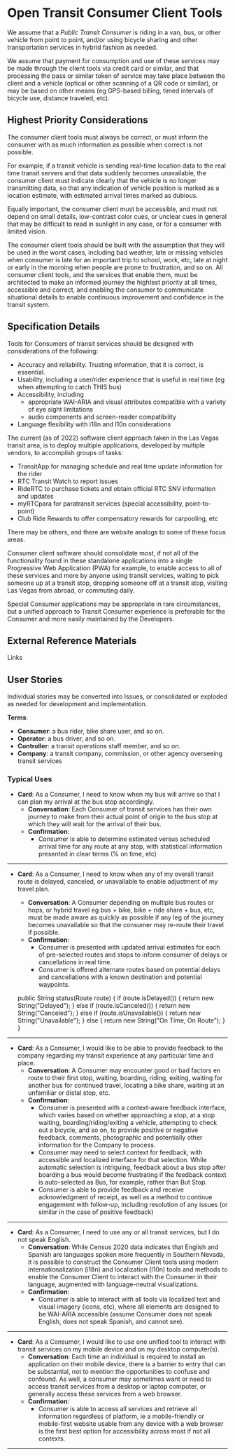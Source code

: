 <!--
 Copyright (C) 2022 Code for Vegas Foundation
 
 This file is part of ov-open-transit.
 
 ov-open-transit is free software: you can redistribute it and/or modify
 it under the terms of the GNU General Public License as published by
 the Free Software Foundation, either version 3 of the License, or
 (at your option) any later version.
 
 ov-open-transit is distributed in the hope that it will be useful,
 but WITHOUT ANY WARRANTY; without even the implied warranty of
 MERCHANTABILITY or FITNESS FOR A PARTICULAR PURPOSE.  See the
 GNU General Public License for more details.
 
 You should have received a copy of the GNU General Public License
 along with ov-open-transit.  If not, see <http://www.gnu.org/licenses/>.
-->

# Open Transit Consumer Client Tools

We assume that a *Public Transit Consumer* is riding in a van, bus, or other vehicle from point to point, and/or using bicycle sharing and other transportation services in hybrid fashion as needed.

We assume that payment for consumption and use of these services may be made through the client tools via credit card or similar, and that processing the pass or similar token of service may take place between the client and a vehicle (optical or other scanning of a QR code or similar), or may be based on other means (eg GPS-based billing, timed intervals of bicycle use, distance traveled, etc).

## Highest Priority Considerations

The consumer client tools must always be correct, or must inform the consumer with as much information as possible when correct is not possible.

For example, if a transit vehicle is sending real-time location data to the real time transit servers and that data suddenly becomes unavailable, the consumer client must indicate clearly that the vehicle is no longer transmitting data, so that any indication of vehicle position is marked as a location estimate, with estimated arrival times marked as dubious.

Equally important, the consumer client must be accessible, and must not depend on small details, low-contrast color cues, or unclear cues in general that may be difficult to read in sunlight in any case, or for a consumer with limited vision.

The consumer client tools should be built with the assumption that they will be used in the worst cases, including bad weather, late or missing vehicles when consumer is late for an important trip to school, work, etc, late at night or early in the morning when people are prone to frustration, and so on. All consumer client tools, and the services that enable them, must be architected to make an informed journey the hightest priority at all times, accessible and correct, and enabling the consumer to communicate situational details to enable continuous improvement and confidence in the transit system.

## Specification Details

Tools for Consumers of transit services should be designed with considerations of the following:

- Accuracy and reliability. Trusting information, that it is correct, is essential.
- Usability, including a user/rider experience that is useful in real time (eg when attempting to catch THIS bus)
- Accessibility, including
  - appropriate WAI-ARIA and visual attributes compatible with a variety of eye sight limitations
  - audio components and screen-reader compatibility
- Language flexibility with i18n and l10n considerations

The current (as of 2022) software client approach taken in the Las Vegas transit area, is to deploy multiple applications, developed by multiple vendors, to accomplish groups of tasks:

- TransitApp for managing schedule and real time update information for the rider
- RTC Transit Watch to report issues
- RideRTC to purchase tickets and obtain official RTC SNV information and updates
- myRTCpara for paratransit services (special accessibility, point-to-point)
- Club Ride Rewards to offer compensatory rewards for carpooling, etc
  
There may be others, and there are website analogs to some of these focus areas.

Consumer client software should consolidate most, if not all of the functionality found in these standalone applications into a single Progressive Web Application (PWA) for example, to enable access to all of these services and more by anyone using transit services, waiting to pick someone up at a transit stop, dropping someone off at a transit stop, visiting Las Vegas from abroad, or commuting daily.

Special Consumer applications may be appropriate in rare circumstances, but a unified approach to Transit Consumer experience is preferable for the Consumer and more easily maintained by the Developers.

## External Reference Materials

Links

## User Stories

Individual stories may be converted into Issues, or consolidated or exploded as needed for development and implementation.

**Terms**:

- **Consumer**: a bus rider, bike share user, and so on.
- **Operator**: a bus driver, and so on.
- **Controller**: a transit operations staff member, and so on.
- **Company**: a transit company, commission, or other agency overseeing transit services

### Typical Uses

- **Card**: As a Consumer, I need to know when my bus will arrive so that I can plan my arrival at the bus stop accordingly.
  - **Conversation**: Each Consumer of transit services has their own journey to make from their actual point of origin to the bus stop at which they will wait for the arrival of their bus.
  - **Confirmation**:
    - Consumer is able to determine estimated versus scheduled arrival time for any route at any stop, with statistical information presented in clear terms (% on time, etc)

---

- **Card**: As a Consumer, I need to know when any of my overall transit route is delayed, canceled, or unavailable to enable adjustment of my travel plan.
  - **Conversation**: A Consumer depending on multiple bus routes or hops, or hybrid travel eg bus + bike, bike + ride share + bus, etc, must be made aware as quickly as possible if any leg of the journey becomes unavailable so that the consumer may re-route their travel if possible.
  - **Confirmation**:
    - Consumer is presented with updated arrival estimates for each of pre-selected routes and stops to inform consumer of delays or cancellations in real time.
    - Consumer is offered alternate routes based on potential delays and cancellations with a known destination and potential waypoints.
  
  public String status(Route route)
    {
        if (route.isDelayed())
        {
            return new String("Delayed");
        }
        else if (route.isCanceled())
        {
            return new String("Canceled");
        }
        else if (route.isUnavailable())
        {
            return new String("Unavailable");
        }
        else
        {
            return new String("On Time, On Route");
        }
    }
---

- **Card**: As a Consumer, I would like to be able to provide feedback to the company regarding my transit experience at any particular time and place.
  - **Conversation**: A Consumer may encounter good or bad factors en route to their first stop, waiting, boarding, riding, exiting, waiting for another bus for continued travel, locating a bike share, waiting at an unfamiliar or distal stop, etc.
  - **Confirmation**:
    - Consumer is presented with a context-aware feedback interface, which varies based on whether approaching a stop, at a stop waiting, boarding/riding/exiting a vehicle, attempting to check out a bicycle, and so on, to provide positive or negative feedback, comments, photographic and potentially other information for the Company to process.
    - Consumer may need to select context for feedback, with accessible and localized interface for that selection. While automatic selection is intriguing, feedback about a bus stop after boarding a bus would become frustrating if the feedback context is auto-selected as Bus, for example, rather than But Stop.
    - Consumer is able to provide feedback and receive acknowledgment of receipt, as well as a method to continue engagement with follow-up, including resolution of any issues (or similar in the case of positive feedback)

---

- **Card**: As a Consumer, I need to use any or all transit services, but I do not speak English.
  - **Conversation**: While Census 2020 data indicates that English and Spanish are languages spoken more frequently in Southern Nevada, it is possible to construct the Consumer Client tools using modern internationalization (i18n) and localization (l10n) tools and methods to enable the Consumer Client to interact with the Consumer in their language, augmented with language-neutral visualizations.
  - **Confirmation**:
    - Consumer is able to interact with all tools via localized text and visual imagery (icons, etc), where all elements are designed to be WAI-ARIA accessible (assume Consumer does not speak English, does not speak Spanish, and cannot see).

---

- **Card**: As a Consumer, I would like to use one unified tool to interact with transit services on my mobile device and on my desktop computer(s).
  - **Conversation**: Each time an individual is required to install an application on their mobile device, there is a barrier to entry that can be substantial, not to mention the opportunities to confuse and confound. As well, a consumer may sometimes want or need to access transit services from a desktop or laptop computer, or generally access these services from a web browser.
  - **Confirmation**:
    - Consumer is able to access all services and retrieve all information regardless of platform, ie a mobile-friendly or mobile-first website usable from any device with a web browser is the first best option for accessibility across most if not all contexts.

---
